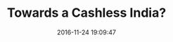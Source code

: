 ---
layout: post
title:  "Towards a Cashless India?"
date:   2016-11-24 19:09:47
ahrefurl: https://chaibapat.wordpress.com/2016/11/24/towards-a-cashless-india/
comments: true
categories: current-affairs
---